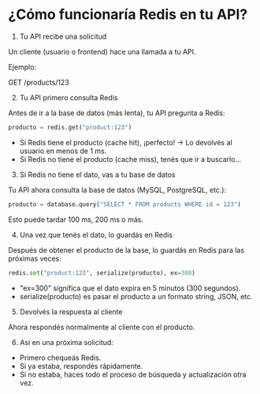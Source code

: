 # ¿Cómo funcionaría Redis en tu API?

1. Tu API recibe una solicitud

Un cliente (usuario o frontend) hace una llamada a tu API.

Ejemplo:

GET /products/123

2. Tu API primero consulta Redis

Antes de ir a la base de datos (más lenta), tu API pregunta a Redis:

```PYTHON
producto = redis.get("product:123")
```

- Si Redis tiene el producto (cache hit), ¡perfecto! → Lo devolvés al usuario en menos de 1 ms.
- Si Redis no tiene el producto (cache miss), tenés que ir a buscarlo...

3. Si Redis no tiene el dato, vas a tu base de datos

Tu API ahora consulta la base de datos (MySQL, PostgreSQL, etc.):

```PYTHON
producto = database.query("SELECT * FROM products WHERE id = 123")
```

Esto puede tardar 100 ms, 200 ms o más.

4. Una vez que tenés el dato, lo guardás en Redis

Después de obtener el producto de la base, lo guardás en Redis para las próximas veces:

```PYTHON
redis.set("product:123", serialize(producto), ex=300)
```

- "ex=300" significa que el dato expira en 5 minutos (300 segundos).
- serialize(producto) es pasar el producto a un formato string, JSON, etc.

5. Devolvés la respuesta al cliente

Ahora respondés normalmente al cliente con el producto.

6. Así en una próxima solicitud:

- Primero chequeás Redis.
- Si ya estaba, respondés rápidamente.
- Si no estaba, haces todo el proceso de búsqueda y actualización otra vez.